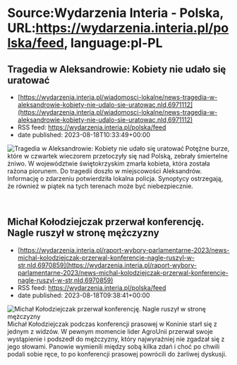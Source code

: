 # Source:Wydarzenia Interia - Polska, URL:https://wydarzenia.interia.pl/polska/feed, language:pl-PL

## Tragedia w Aleksandrowie: Kobiety nie udało się uratować
 - [https://wydarzenia.interia.pl/wiadomosci-lokalne/news-tragedia-w-aleksandrowie-kobiety-nie-udalo-sie-uratowac,nId,6971112](https://wydarzenia.interia.pl/wiadomosci-lokalne/news-tragedia-w-aleksandrowie-kobiety-nie-udalo-sie-uratowac,nId,6971112)
 - RSS feed: https://wydarzenia.interia.pl/polska/feed
 - date published: 2023-08-18T10:33:49+00:00

<p><a href="https://wydarzenia.interia.pl/wiadomosci-lokalne/news-tragedia-w-aleksandrowie-kobiety-nie-udalo-sie-uratowac,nId,6971112"><img align="left" alt="Tragedia w Aleksandrowie: Kobiety nie udało się uratować" src="https://i.iplsc.com/tragedia-w-aleksandrowie-kobiety-nie-udalo-sie-uratowac/000HJURGODVC2BBQ-C321.jpg" /></a>Potężne burze, które w czwartek wieczorem przetoczyły się nad Polską, zebrały śmiertelne żniwo. W województwie świętokrzyskim zmarła kobieta, która została rażona piorunem. Do tragedii doszło w miejscowości Aleksandrów. Informację o zdarzeniu potwierdziła lokalna policja. Synoptycy ostrzegają, że również w piątek na tych terenach może być niebezpiecznie.</p><br clear="all" />

## Michał Kołodziejczak przerwał konferencję. Nagle ruszył w stronę mężczyzny
 - [https://wydarzenia.interia.pl/raport-wybory-parlamentarne-2023/news-michal-kolodziejczak-przerwal-konferencje-nagle-ruszyl-w-str,nId,6970859](https://wydarzenia.interia.pl/raport-wybory-parlamentarne-2023/news-michal-kolodziejczak-przerwal-konferencje-nagle-ruszyl-w-str,nId,6970859)
 - RSS feed: https://wydarzenia.interia.pl/polska/feed
 - date published: 2023-08-18T09:38:41+00:00

<p><a href="https://wydarzenia.interia.pl/raport-wybory-parlamentarne-2023/news-michal-kolodziejczak-przerwal-konferencje-nagle-ruszyl-w-str,nId,6970859"><img align="left" alt="Michał Kołodziejczak przerwał konferencję. Nagle ruszył w stronę mężczyzny" src="https://i.iplsc.com/michal-kolodziejczak-przerwal-konferencje-nagle-ruszyl-w-str/000HJUDVA5VYAIP3-C321.jpg" /></a>Michał Kołodziejczak podczas konferencji prasowej w Koninie starł się z jednym z widzów. W pewnym momencie lider AgroUnii przerwał swoje wystąpienie i podszedł do mężczyzny, który najwyraźniej nie zgadzał się z jego słowami. Panowie wymienili między sobą kilka zdań i choć po chwili podali sobie ręce, to po konferencji prasowej powrócili do żarliwej dyskusji. </p><br clear="all" />

